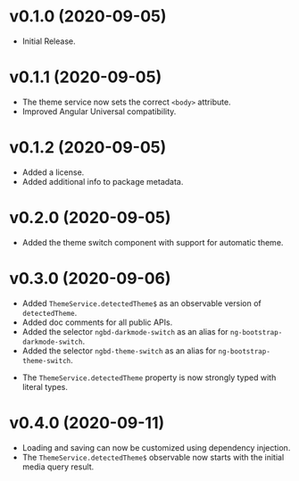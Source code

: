 # v0.1.0 (2020-09-05)

+ Initial Release.

# v0.1.1 (2020-09-05)

* The theme service now sets the correct `<body>` attribute.
* Improved Angular Universal compatibility.

# v0.1.2 (2020-09-05)

+ Added a license.
+ Added additional info to package metadata.

# v0.2.0 (2020-09-05)

+ Added the theme switch component with support for automatic theme.

# v0.3.0 (2020-09-06)

+ Added `ThemeService.detectedTheme$` as an observable version of `detectedTheme`.
+ Added doc comments for all public APIs.
+ Added the selector `ngbd-darkmode-switch` as an alias for `ng-bootstrap-darkmode-switch`.
+ Added the selector `ngbd-theme-switch` as an alias for `ng-bootstrap-theme-switch`.
* The `ThemeService.detectedTheme` property is now strongly typed with literal types.

# v0.4.0 (2020-09-11)

* Loading and saving can now be customized using dependency injection.
* The `ThemeService.detectedTheme$` observable now starts with the initial media query result.
